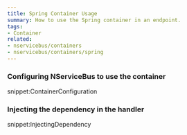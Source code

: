 ```yaml
---
title: Spring Container Usage
summary: How to use the Spring container in an endpoint.
tags:
- Container
related:
- nservicebus/containers
- nservicebus/containers/spring
---
```


### Configuring NServiceBus to use the container 

snippet:ContainerConfiguration

### Injecting the dependency in the handler

snippet:InjectingDependency
   
